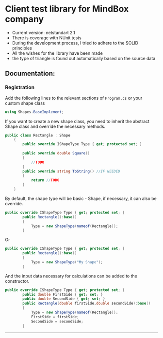 # Client test library for MindBox company

- Current version: netstandart 2.1
- There is coverage with NUnit tests
- During the development process, I tried to adhere to the SOLID principles
- All the wishes for the library have been made
- the type of triangle is found out automatically based on the source data

## Documentation:

### Registration
Add the following lines to the relevant sections of `Program.cs` or your custom shape class
```cs
using Shapes.BaseImplement;
```
If you want to create a new shape class, you need to inherit the abstract Shape class and override the necessary methods.
```cs
public class Rectangle : Shape
    {
        public override IShapeType Type { get; protected set; }
        
        public override double Square()
        {
            //TODO
        }
        public override string ToString() //IF NEEDED
        {
            return //TODO
        }
    }
```
By default, the shape type will be basic - Shape, if necessary, it can also be override. 
```cs
public override IShapeType Type { get; protected set; }
        public Rectangle():base()
        {
            Type = new ShapeType(nameof(Rectangle));
        }
```
Or
```cs
public override IShapeType Type { get; protected set; }
        public Rectangle():base()
        {
            Type = new ShapeType("My Shape");
        }
```
And the input data necessary for calculations can be added to the constructor.
```cs
public override IShapeType Type { get; protected set; }
        public double FirstSide { get; set; }
        public double SecondSide { get; set; }
        public Rectangle(double firstSide,double secondSide):base()
        {
            Type = new ShapeType(nameof(Rectangle));
            FirstSide = firstSide;
            SecondSide = secondSide;
        }
```
-----------------------------------------------------------------------------------------------------


        
